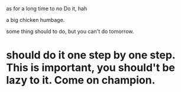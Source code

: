 as for a long time to no Do it, hah

a big chicken humbage.

some thing should to do, but you can't do tomorrow.

# should do it one step by one step. This is important, you should't be lazy to it. Come on champion.
